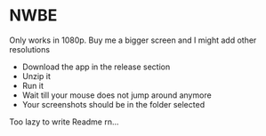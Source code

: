 # NWBE
Only works in 1080p. Buy me a bigger screen and I might add other resolutions
<ul>
<li>Download the app in the release section</li>
<li>Unzip it</li>
<li>Run it</li>
<li>Wait till your mouse does not jump around anymore</li>
<li>Your screenshots should be in the folder selected</li>
</ul>

Too lazy to write Readme rn... 
